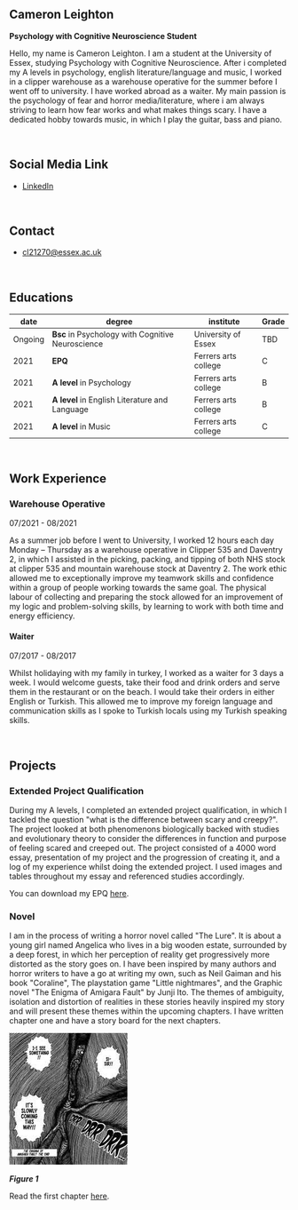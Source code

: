 ## Cameron Leighton
**Psychology with Cognitive Neuroscience Student**

Hello, my name is Cameron Leighton. I am a student at the University of Essex, studying Psychology with Cognitive Neuroscience. After i completed my A levels in psychology, english literature/language and music, I worked in a clipper warehouse as a warehouse operative for the summer before I went off to university. I have worked abroad as a waiter. My main passion is the psychology of fear and horror media/literature, where i am always striving to learn how fear works and what makes things scary. I have a dedicated hobby towards music, in which I play the guitar, bass and piano. 

<br>

## Social Media Link
- [LinkedIn](https://www.linkedin.com/in/cameron-leighton-48585622b/)


<br>

## Contact
- cl21270@essex.ac.uk

<br>


## Educations

| date | degree | institute | Grade |
| ---- | ------ | --------- | ----- |
|Ongoing|**Bsc** in Psychology with Cognitive Neuroscience |University of Essex| TBD |
| 2021 | **EPQ** | Ferrers arts college | C |
| 2021 | **A level** in Psychology | Ferrers arts college | B |
| 2021 | **A level** in English Literature and Language | Ferrers arts college | B |
| 2021 | **A level** in Music | Ferrers arts college  | C |

<br>

## Work Experience
### Warehouse Operative

07/2021 - 08/2021 &nbsp; &nbsp; 

As a summer job before I went to University, I worked 12 hours each day Monday – Thursday as a warehouse operative in Clipper 535 and Daventry 2, in which I assisted in the picking, packing, and tipping of both NHS stock at clipper 535 and mountain warehouse stock at Daventry 2. The work ethic allowed me to exceptionally improve my teamwork skills and confidence within a group of people working towards the same goal. The physical labour of collecting and preparing the stock allowed for an improvement of my logic and problem-solving skills, by learning to work with both time and energy efficiency. 

#### Waiter
 
07/2017 - 08/2017 

Whilst holidaying with my family in turkey, I worked as a waiter for 3 days a week. I would welcome guests, take their food and drink orders and serve them in the restaurant or on the beach. I would take their orders in either English or Turkish. This allowed me to improve my foreign language and communication skills as I spoke to Turkish locals using my Turkish speaking skills.



<br>

## Projects
### Extended Project Qualification
During my A levels, I completed an extended project qualification, in which I tackled the question "what is the difference between scary and creepy?". The project looked at both phenomenons biologically backed with studies and evolutionary theory to consider the differences in function and purpose of feeling scared and creeped out. The project consisted of a 4000 word essay, presentation of my project and the progression of creating it, and a log of my experience whilst doing the extended project. I used images and tables throughout my essay and referenced studies accordingly. 

You can download my EPQ [here](https://github.com/2103672/CS220-AU-portfolio/blob/main/assets/img/My%20final%20draft%20of%20the%20extended%20project.docx).

### Novel
I am in the process of writing a horror novel called "The Lure". It is about a young girl named Angelica who lives in a big wooden estate, surrounded by a deep forest, in which her perception of reality get progressively more distorted as the story goes on. I have been inspired by many authors and horror writers to have a go at writing my own, such as Neil Gaiman and his book "Coraline", The playstation game "Little nightmares", and the Graphic novel "The Enigma of Amigara Fault" by Junji Ito. The themes of ambiguity, isolation and distortion of realities in these stories heavily inspired my story and will present these themes within the upcoming chapters. I have written chapter one and have a story board for the next chapters.

![res](assets/img/enigma.jpg)

***Figure 1***

Read the first chapter [here](https://github.com/2103672/CS220-AU-portfolio/blob/main/assets/img/README.md).
<br>


<br>

